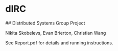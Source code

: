# dIRC

## Distributed Systems Group Project

Nikita Skobelevs, Evan Brierton, Christian Wang

See Report.pdf for details and running instructions.
